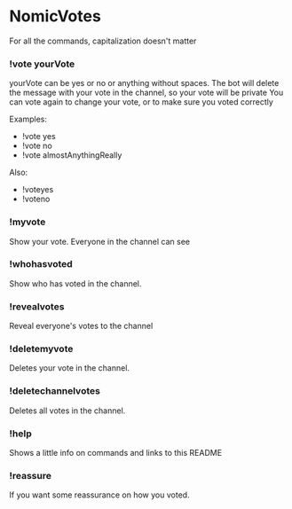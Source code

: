# NomicVotes

For all the commands, capitalization doesn't matter

### !vote yourVote

yourVote can be yes or no or anything without spaces.
The bot will delete the message with your vote in the channel, so your vote will be private
You can vote again to change your vote, or to make sure you voted correctly

Examples:
* !vote yes
* !vote no
* !vote almostAnythingReally

Also:
* !voteyes
* !voteno

### !myvote

Show your vote. Everyone in the channel can see

### !whohasvoted

Show who has voted in the channel.

### !revealvotes

Reveal everyone's votes to the channel

### !deletemyvote

Deletes your vote in the channel.

### !deletechannelvotes

Deletes all votes in the channel.

### !help

Shows a little info on commands and links to this README

### !reassure

If you want some reassurance on how you voted.
